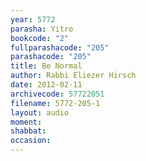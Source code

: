 ```yaml
---
year: 5772
parasha: Yitro
bookcode: "2"
fullparashacode: "205"
parashacode: "205"
title: Be Normal
author: Rabbi Eliezer Hirsch
date: 2012-02-11
archivecode: 57722051
filename: 5772-205-1
layout: audio
moment: 
shabbat: 
occasion: 
---
```

